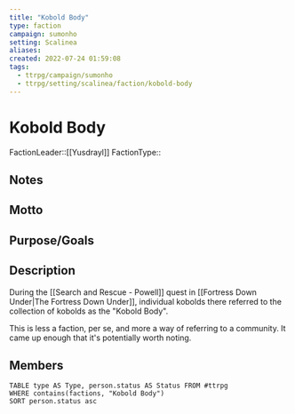 ```yaml
---
title: "Kobold Body"
type: faction
campaign: sumonho
setting: Scalinea
aliases:
created: 2022-07-24 01:59:08
tags:
  - ttrpg/campaign/sumonho
  - ttrpg/setting/scalinea/faction/kobold-body
---
```


# Kobold Body

FactionLeader::[[Yusdrayl]]
FactionType::

## Notes


## Motto


## Purpose/Goals


## Description

During the [[Search and Rescue - Powell]] quest in [[Fortress Down Under|The Fortress Down Under]], individual kobolds there referred to the collection of kobolds as the "Kobold Body". 

This is less a faction, per se, and more a way of referring to a community. It came up enough that it's potentially worth noting.

## Members

```dataview
TABLE type AS Type, person.status AS Status FROM #ttrpg
WHERE contains(factions, "Kobold Body")
SORT person.status asc
```

